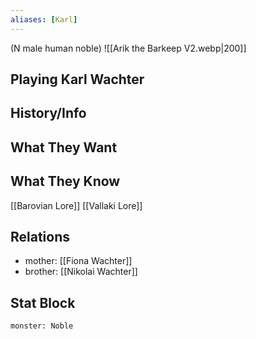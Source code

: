 ```yaml
---
aliases: [Karl]
---
```

(N male human noble)
![[Arik the Barkeep V2.webp|200]]
## Playing Karl Wachter

## History/Info

## What They Want

## What They Know
[[Barovian Lore]]
[[Vallaki Lore]]

## Relations
- mother: [[Fiona Wachter]]
- brother: [[Nikolai Wachter]]

## Stat Block

```statblock
monster: Noble
```

```dataviewjs
```
